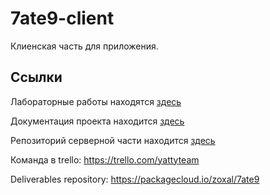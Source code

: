 # 7ate9-client
Клиенская часть для приложения.

## Ссылки

Лабораторные работы находятся [здесь](https://github.com/zoxal/7ate9-labs)

Документация проекта находится [здесь](https://github.com/ZoXaL/7ate9-backend/wiki)

Репозиторий серверной части находится [здесь](https://github.com/zoxal/7ate9)

Команда в trello: https://trello.com/yattyteam

Deliverables repository: https://packagecloud.io/zoxal/7ate9

